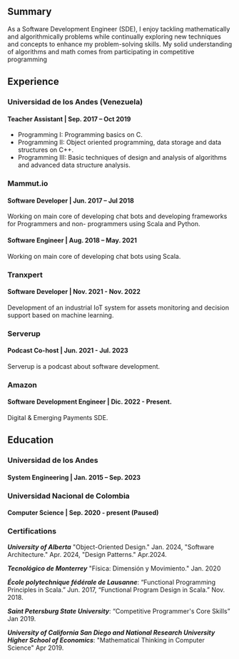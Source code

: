 ## Summary
As a Software Development Engineer (SDE), I enjoy tackling mathematically and algorithmically problems 
while continually exploring new techniques and concepts to enhance my problem-solving skills. 
My solid understanding of algorithms and math comes from participating in competitive programming

## Experience
### Universidad de los Andes (Venezuela)
#### Teacher Assistant | Sep. 2017 – Oct 2019
* Programming I: Programming basics on C.
* Programming II: Object oriented programming, data storage and data structures on C++.
* Programming III: Basic techniques of design and analysis of algorithms and advanced data structure analysis.

### Mammut.io
#### Software Developer | Jun. 2017 – Jul 2018
Working on main core of developing chat bots and developing frameworks for Programmers and non-
programmers using Scala and Python.
#### Software Engineer | Aug. 2018 – May. 2021
Working on main core of developing chat bots using Scala.

### Tranxpert
#### Software Developer | Nov. 2021 - Nov. 2022
Development of an industrial IoT system for assets monitoring and decision support based on machine learning.

### Serverup
#### Podcast Co-host | Jun. 2021 - Jul. 2023
Serverup is a podcast about software development.

### Amazon
#### Software Development Engineer | Dic. 2022 - Present.
Digital & Emerging Payments SDE.


## Education
### Universidad de los Andes
#### System Engineering | Jan. 2015 – Sep. 2023
### Universidad Nacional de Colombia
#### Computer Science | Sep. 2020 - present (Paused)

### Certifications
***University of Alberta***
"Object-Oriented Design." Jan. 2024, "Software Architecture." Apr. 2024, "Design Patterns." Apr.2024.

***Tecnológico de Monterrey***
"Física: Dimensión y Movimiento." Jan. 2020

***École polytechnique fédérale de Lausanne***: 
“Functional Programming Principles in Scala.” Jun. 2017, “Functional Program Design in Scala.” Nov. 2018. 

***Saint Petersburg State University***:
“Competitive Programmer's Core Skills” Jan 2019.

***University of California San Diego and National Research University Higher School of Economics***:
"Mathematical Thinking in Computer Science" Apr 2019.
